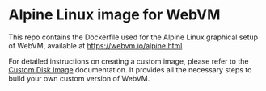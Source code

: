 # Alpine Linux image for WebVM

This repo contains the Dockerfile used for the Alpine Linux graphical setup of WebVM, available at https://webvm.io/alpine.html

For detailed instructions on creating a custom image, please refer to the [Custom Disk Image](https://cheerpx.io/docs/guides/custom-images) documentation. It provides all the necessary steps to build your own custom version of WebVM.